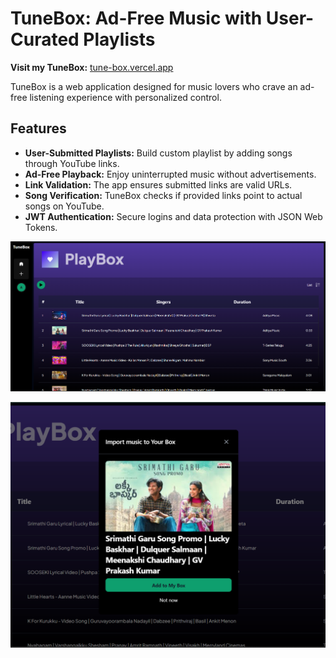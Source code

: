 # TuneBox: Ad-Free Music with User-Curated Playlists

**Visit my TuneBox:** [tune-box.vercel.app](https://tune-box.vercel.app/)

TuneBox is a web application designed for music lovers who crave an ad-free listening experience with personalized control.

## Features

- **User-Submitted Playlists:** Build custom playlist by adding songs through YouTube links.
- **Ad-Free Playback:** Enjoy uninterrupted music without advertisements.
- **Link Validation:** The app ensures submitted links are valid URLs.
- **Song Verification:** TuneBox checks if provided links point to actual songs on YouTube.
- **JWT Authentication:** Secure logins and data protection with JSON Web Tokens.

![](https://raw.githubusercontent.com/arshadakl/assets/main/tunebox1.png?raw=true)

![](https://raw.githubusercontent.com/arshadakl/assets/main/tunebox2.png?raw=true)

